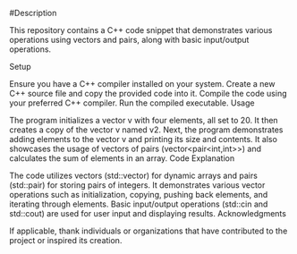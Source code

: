 
#Description

This repository contains a C++ code snippet that demonstrates various operations using vectors and pairs, along with basic input/output operations.

Setup

Ensure you have a C++ compiler installed on your system.
Create a new C++ source file and copy the provided code into it.
Compile the code using your preferred C++ compiler.
Run the compiled executable.
Usage

The program initializes a vector v with four elements, all set to 20.
It then creates a copy of the vector v named v2.
Next, the program demonstrates adding elements to the vector v and printing its size and contents.
It also showcases the usage of vectors of pairs (vector<pair<int,int>>) and calculates the sum of elements in an array.
Code Explanation

The code utilizes vectors (std::vector) for dynamic arrays and pairs (std::pair) for storing pairs of integers.
It demonstrates various vector operations such as initialization, copying, pushing back elements, and iterating through elements.
Basic input/output operations (std::cin and std::cout) are used for user input and displaying results.
Acknowledgments

If applicable, thank individuals or organizations that have contributed to the project or inspired its creation.
